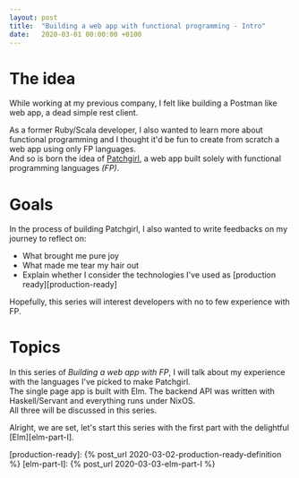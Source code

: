 ```yaml
---
layout: post
title:  "Building a web app with functional programming - Intro"
date:   2020-03-01 00:00:00 +0100
---
```


# The idea

While working at my previous company, I felt like building a Postman like web app, a dead simple rest client.

As a former Ruby/Scala developer, I also wanted to learn more about functional programming and I thought it'd be fun to create from scratch a web app using only FP languages. <br/>
And so is born the idea of [Patchgirl](https://patchgirl.io), a web app built solely with functional programming languages *(FP)*.

# Goals

In the process of building Patchgirl, I also wanted to write feedbacks on my journey to reflect on:
- What brought me pure joy
- What made me tear my hair out
- Explain whether I consider the technologies I've used as [production ready][production-ready]

Hopefully, this series will interest developers with no to few experience with FP.

# Topics

In this series of *Building a web app with FP*, I will talk about my experience with the languages I've picked to make Patchgirl. <br/>
The single page app is built with Elm. The backend API was written with Haskell/Servant and everything runs under NixOS. <br/>
All three will be discussed in this series.

Alright, we are set, let's start this series with the first part with the delightful [Elm][elm-part-I].


[production-ready]: {% post_url 2020-03-02-production-ready-definition %}
[elm-part-I]: {% post_url 2020-03-03-elm-part-I %}
